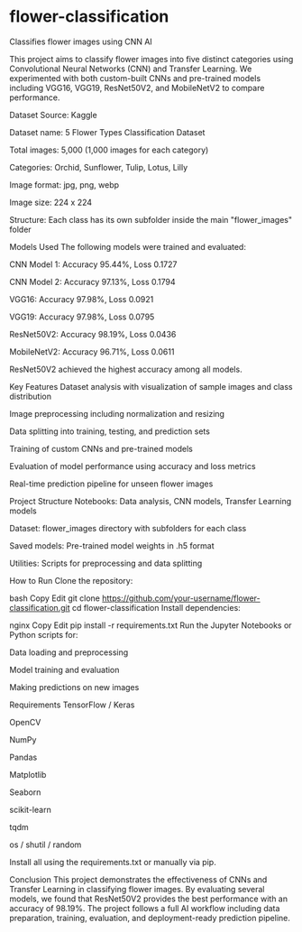 # flower-classification
Classifies flower images using CNN AI

This project aims to classify flower images into five distinct categories using Convolutional Neural Networks (CNN) and Transfer Learning. We experimented with both custom-built CNNs and pre-trained models including VGG16, VGG19, ResNet50V2, and MobileNetV2 to compare performance.

 Dataset 
Source: Kaggle

Dataset name: 5 Flower Types Classification Dataset

Total images: 5,000 (1,000 images for each category)

Categories: Orchid, Sunflower, Tulip, Lotus, Lilly

Image format: jpg, png, webp

Image size: 224 x 224

Structure: Each class has its own subfolder inside the main "flower_images" folder

Models Used
The following models were trained and evaluated:

CNN Model 1: Accuracy 95.44%, Loss 0.1727

CNN Model 2: Accuracy 97.13%, Loss 0.1794

VGG16: Accuracy 97.98%, Loss 0.0921

VGG19: Accuracy 97.98%, Loss 0.0795

ResNet50V2: Accuracy 98.19%, Loss 0.0436

MobileNetV2: Accuracy 96.71%, Loss 0.0611

ResNet50V2 achieved the highest accuracy among all models.

Key Features
Dataset analysis with visualization of sample images and class distribution

Image preprocessing including normalization and resizing

Data splitting into training, testing, and prediction sets

Training of custom CNNs and pre-trained models

Evaluation of model performance using accuracy and loss metrics

Real-time prediction pipeline for unseen flower images

Project Structure
Notebooks: Data analysis, CNN models, Transfer Learning models

Dataset: flower_images directory with subfolders for each class

Saved models: Pre-trained model weights in .h5 format

Utilities: Scripts for preprocessing and data splitting

How to Run
Clone the repository:

bash
Copy
Edit
git clone https://github.com/your-username/flower-classification.git
cd flower-classification
Install dependencies:

nginx
Copy
Edit
pip install -r requirements.txt
Run the Jupyter Notebooks or Python scripts for:

Data loading and preprocessing

Model training and evaluation

Making predictions on new images

Requirements
TensorFlow / Keras

OpenCV

NumPy

Pandas

Matplotlib

Seaborn

scikit-learn

tqdm

os / shutil / random

Install all using the requirements.txt or manually via pip.

Conclusion
This project demonstrates the effectiveness of CNNs and Transfer Learning in classifying flower images. By evaluating several models, we found that ResNet50V2 provides the best performance with an accuracy of 98.19%. The project follows a full AI workflow including data preparation, training, evaluation, and deployment-ready prediction pipeline.

 
